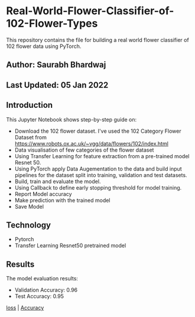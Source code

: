 # Real-World-Flower-Classifier-of-102-Flower-Types
This repository contains the file for building a real world flower classifier of 102 flower data using PyTorch.

## **Author: Saurabh Bhardwaj**
## Last Updated: 05 Jan 2022

## Introduction
This Jupyter Notebook shows step-by-step guide on:

- Download the 102 flower dataset. I've used the 102 Category Flower Dataset from https://www.robots.ox.ac.uk/~vgg/data/flowers/102/index.html
- Data visualisation of few categories of the flower dataset
- Using Transfer Learning for feature extraction from a pre-trained model Resnet 50.
- Using PyTorch apply Data Augementation to the data and build input pipelines for the dataset split into training, validation and test datasets.
- Build, train and evaluate the model.
- Using Callback to define early stopping threshold for model training.
- Report Model accuracy
- Make prediction with the trained model
- Save Model

## **Technology**
- Pytorch
- Transfer Learning Resnet50 pretrained model

## **Results**
The model evaluation results:
- Validation Accuracy: 0.96
- Test Accuracy: 0.95

[loss](https://github.com/Bhardwaj-Saurabh/Real-World-Flower-Classifier-of-102-Flower-Types/blob/master/model_loss.png) | [Accuracy](https://github.com/Bhardwaj-Saurabh/Real-World-Flower-Classifier-of-102-Flower-Types/blob/master/model_acc.png)
